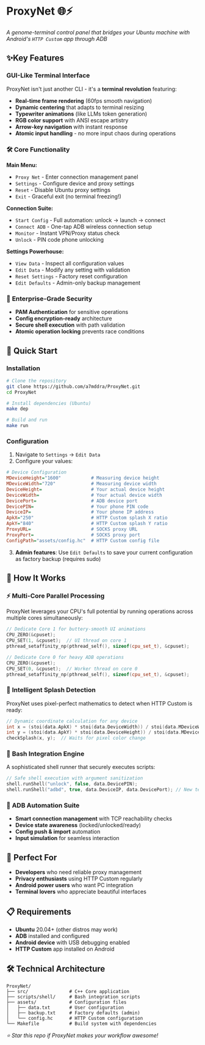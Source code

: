 # ProxyNet 🌐⚡

*A genome-terminal control panel that bridges your Ubuntu machine with Android's `HTTP Custom` app through ADB*

## ✨Key Features

### **GUI-Like Terminal Interface**
ProxyNet isn't just another CLI - it's a **terminal revolution** featuring:

- **Real-time frame rendering** (60fps smooth navigation)
- **Dynamic centering** that adapts to terminal resizing
- **Typewriter animations** (like LLMs token generation)
- **RGB color support** with ANSI escape artistry
- **Arrow-key navigation** with instant response
- **Atomic input handling** - no more input chaos during operations

### 🛠 **Core Functionality**
**Main Menu:**
- `Proxy Net` - Enter connection management panel
- `Settings` - Configure device and proxy settings  
- `Reset` - Disable Ubuntu proxy settings
- `Exit` - Graceful exit (no terminal freezing!)

**Connection Suite:**
- `Start Config` - Full automation: unlock → launch → connect
- `Connect ADB` - One-tap ADB wireless connection setup
- `Monitor` - Instant VPN/Proxy status check
- `Unlock` - PIN code phone unlocking

**Settings Powerhouse:**
- `View Data` - Inspect all configuration values
- `Edit Data` - Modify any setting with validation
- `Reset Settings` - Factory reset configuration
- `Edit Defaults` - Admin-only backup management

### 🔐 **Enterprise-Grade Security**
- **PAM Authentication** for sensitive operations
- **Config encryption-ready** architecture
- **Secure shell execution** with path validation
- **Atomic operation locking** prevents race conditions

## 🚀 Quick Start

### Installation
```bash
# Clone the repository
git clone https://github.com/a7mddra/ProxyNet.git
cd ProxyNet

# Install dependencies (Ubuntu)
make dep

# Build and run
make run
```

### Configuration
1. Navigate to `Settings` → `Edit Data`
2. Configure your values:

```ini
# Device Configuration
MDeviceHeight="1600"           # Measuring device height
MDeviceWidth="720"             # Measuring device width  
DeviceHeight=                  # Your actual device height
DeviceWidth=                   # Your actual device width
DevicePort=                    # ADB device port
DevicePIN=                     # Your phone PIN code
DeviceIP=                      # Your phone IP address
ApkX="250"                     # HTTP Custom splash X ratio
ApkY="840"                     # HTTP Custom splash Y ratio
ProxyURL=                      # SOCKS proxy URL
ProxyPort=                     # SOCKS proxy port
ConfigPath="assets/config.hc"  # HTTP Custom config file
```

3. **Admin features**: Use `Edit Defaults` to save your current configuration as factory backup (requires sudo)

## 🧠 How It Works

### ⚡ Multi-Core Parallel Processing
ProxyNet leverages your CPU's full potential by running operations across multiple cores simultaneously:

```cpp
// Dedicate Core 1 for buttery-smooth UI animations
CPU_ZERO(&cpuset);
CPU_SET(1, &cpuset);  // UI thread on core 1
pthread_setaffinity_np(pthread_self(), sizeof(cpu_set_t), &cpuset);

// Dedicate Core 0 for heavy ADB operations  
CPU_ZERO(&cpuset);
CPU_SET(0, &cpuset);  // Worker thread on core 0
pthread_setaffinity_np(pthread_self(), sizeof(cpu_set_t), &cpuset);
```

### 🔄 **Intelligent Splash Detection**
ProxyNet uses pixel-perfect mathematics to detect when HTTP Custom is ready:

```cpp
// Dynamic coordinate calculation for any device
int x = (stoi(data.ApkX) * stoi(data.DeviceWidth)) / stoi(data.MDeviceWidth);
int y = (stoi(data.ApkY) * stoi(data.DeviceHeight)) / stoi(data.MDeviceHeight);
checkSplash(x, y);  // Waits for pixel color change
```

### 🐚 **Bash Integration Engine**
A sophisticated shell runner that securely executes scripts:

```cpp
// Safe shell execution with argument sanitization
shell.runShell("unlock", false, data.DevicePIN);
shell.runShell("adbd", true, data.DeviceIP, data.DevicePort); // New terminal window
```

### 📱 **ADB Automation Suite**
- **Smart connection management** with TCP reachability checks
- **Device state awareness** (locked/unlocked/ready)
- **Config push & import** automation
- **Input simulation** for seamless interaction

## 🎯 Perfect For

- **Developers** who need reliable proxy management
- **Privacy enthusiasts** using HTTP Custom regularly
- **Android power users** who want PC integration
- **Terminal lovers** who appreciate beautiful interfaces

## 📋 Requirements

- **Ubuntu** 20.04+ (other distros may work)
- **ADB** installed and configured
- **Android device** with USB debugging enabled
- **HTTP Custom** app installed on Android

## 🛠 Technical Architecture

```
ProxyNet/
├── src/               # C++ Core application
├── scripts/shell/     # Bash integration scripts
├── assets/            # Configuration files
│   ├── data.txt       # User configuration
│   ├── backup.txt     # Factory defaults (admin)
│   └── config.hc      # HTTP Custom configuration
└── Makefile           # Build system with dependencies
```

*⭐ Star this repo if ProxyNet makes your workflow awesome!*
